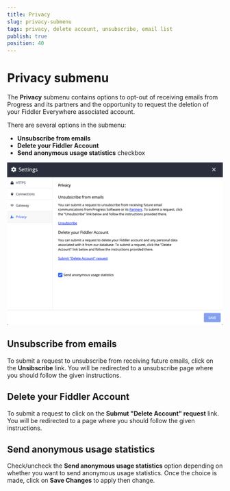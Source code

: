 ```yaml
---
title: Privacy
slug: privacy-submenu
tags: privacy, delete account, unsubscribe, email list
publish: true
position: 40
---
```


# Privacy submenu

The __Privacy__ submenu contains options to opt-out of receiving emails from Progress and its partners and the opportunity to request the deletion of your Fiddler Everywhere associated account.

There are several options in the submenu:

- __Unsubscribe from emails__
- __Delete your Fiddler Account__
- __Send anonymous usage statistics__ checkbox

![Privacy settings](../../images/settings/privacy-all.png)

## Unsubscribe from emails

To submit a request to unsubscribe from receiving future emails, click on the __Unsibscribe__ link. You will be redirected to a unsubscribe page where you should follow the given instructions.

## Delete your Fiddler Account

To submit a request to click on the __Submut "Delete Account" request__ link. You will be redirected to a page where you should follow the given instructions.

## Send anonymous usage statistics

Check/uncheck the __Send anonymous usage statistics__ option depending on whether you want to send anonymous usage statistics. Once the choice is made, click on __Save Changes__ to apply then change.